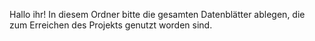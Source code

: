 Hallo ihr!
In diesem Ordner bitte die gesamten Datenblätter ablegen, die zum Erreichen des Projekts genutzt worden sind.
